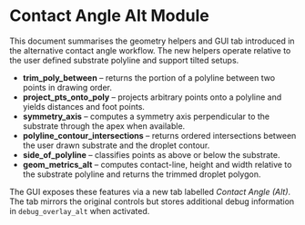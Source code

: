 # Contact Angle Alt Module

This document summarises the geometry helpers and GUI tab introduced in the
alternative contact angle workflow. The new helpers operate relative to the
user defined substrate polyline and support tilted setups.

* **trim_poly_between** – returns the portion of a polyline between two points
  in drawing order.
* **project_pts_onto_poly** – projects arbitrary points onto a polyline and
  yields distances and foot points.
* **symmetry_axis** – computes a symmetry axis perpendicular to the substrate
  through the apex when available.
* **polyline_contour_intersections** – returns ordered intersections between the
  user drawn substrate and the droplet contour.
* **side_of_polyline** – classifies points as above or below the substrate.
* **geom_metrics_alt** – computes contact-line, height and width relative to the
  substrate polyline and returns the trimmed droplet polygon.

The GUI exposes these features via a new tab labelled *Contact Angle (Alt)*.
The tab mirrors the original controls but stores additional debug information in
`debug_overlay_alt` when activated.

